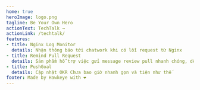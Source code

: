 ```yaml
---
home: true
heroImage: logo.png
tagline: Be Your Own Hero
actionText: TechTalk →
actionLink: /techtalk/
features:
- title: Nginx Log Monitor
  details: Nhận thông báo tới chatwork khi có lỗi request từ Nginx
- title: Remind Pull Request
  details: Sản phẩm hỗ trợ việc gửi message review pull nhanh chóng, dễ dàng, tiện lợi
- title: PushGoal
  details: Cập nhật OKR Chưa bao giờ nhanh gọn và tiện như thế
footer: Made by Hawkeye with ❤️
---
```

